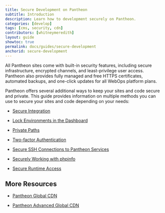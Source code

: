 ```yaml
---
title: Secure Development on Pantheon
subtitle: Introduction
description: Learn how to development securely on Pantheon.
categories: [develop]
tags: [cms, security, cdn]
contributors: [whitneymeredith]
layout: guide
showtoc: true
permalink: docs/guides/secure-development
anchorid: secure-development
---
```


All Pantheon sites come with built-in security features, including secure infrastructure, encrypted channels, and least-privilege user access. Pantheon also  provides fully managed and free HTTPS certificates, automated backups, and one-click updates for all WebOps platform plans.

Pantheon offers several additional ways to keep your sites and code secure and private. This guide provides information on multiple methods you can use to secure your sites and code depending on your needs:

- [Secure Integration](/guides/secure-development/security-tool)

- [Lock Environments in the Dashboard](/guides/secure-development/security-tool)

- [Private Paths](/guides/secure-development/private-paths)

- [Two-factor Authentication](/guides/secure-development/two-factor-authentication)

- [Secure SSH Connections to Pantheon Services](/guides/secure-development/phpinfo)

- [Securely Working with phpinfo](/guides/secure-development/phpinfo)

- [Secure Runtime Access](/guides/secure-development/secure-runtime-access)


## More Resources

- [Pantheon Global CDN](/global-cdn)

- [Pantheon Advanced Global CDN](/guides/professional-services/advanced-global-cdn)